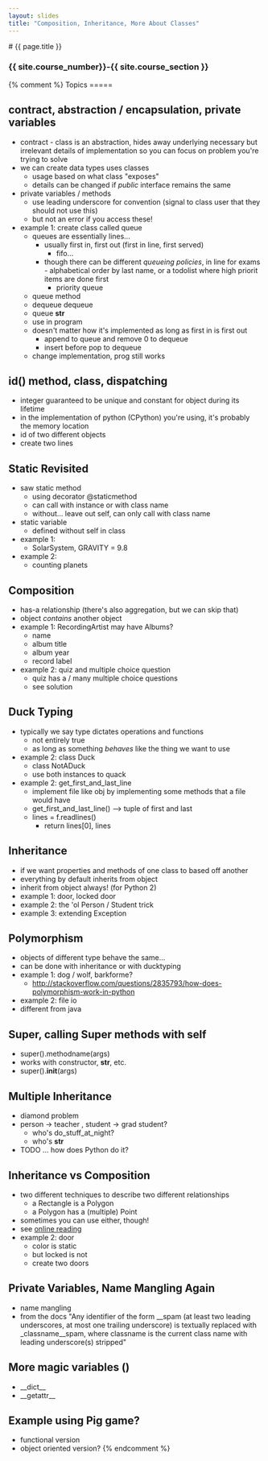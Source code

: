 ```yaml
---
layout: slides
title: "Composition, Inheritance, More About Classes"
---
```


<section markdown="block" class="intro-slide">
# {{ page.title }}

### {{ site.course_number}}-{{ site.course_section }}

<p><small></small></p>
</section> 
{% comment %}
Topics
=====

contract, abstraction / encapsulation, private variables
-----
* contract - class is an abstraction, hides away underlying necessary but irrelevant details of implementation so you can focus on problem you're trying to solve
* we can create data types uses classes
    * usage based on what class "exposes"
    * details can be changed if _public_ interface remains the same
* private variables / methods
    * use leading underscore for convention (signal to class user that they should not use this) 
    * but not an error if you access these!
* example 1: create class called queue
    * queues are essentially lines...
        * usually first in, first out (first in line, first served)
            * fifo...
        * though there can be different _queueing policies_, in line for exams - alphabetical order by last name, or a todolist where high priorit items are done first
            * priority queue
    * queue method
    * dequeue dequeue
    * queue __str__
    * use in program
    * doesn't matter how it's implemented as long as first in is first out
        * append to queue and remove 0 to dequeue
        * insert before pop to dequeue
    * change implementation, prog still works

id() method, __class__, dispatching
-----
* integer guaranteed to be unique and constant for object during its lifetime
* in the implementation of python (CPython) you're using, it's probably the memory location
* id of two different objects
* create two lines

Static Revisited
-----
* saw static method
    * using decorator @staticmethod
    * can call with instance or with class name
    * without... leave out self, can only call with class name
* static variable
    * defined without self in class
* example 1: 
    * SolarSystem, GRAVITY = 9.8
* example 2:
    * counting planets

Composition
-----
* has-a relationship (there's also aggregation, but we can skip that)
* object _contains_ another object
* example 1: RecordingArtist may have Albums?
    * name
    * album title
    * album year
    * record label
* example 2: quiz and multiple choice question
    * quiz has a / many multiple choice questions
    * see solution

Duck Typing
-----
* typically we say type dictates operations and functions
    * not entirely true
    * as long as something _behaves_ like the thing we want to use
* example 2: class Duck
    * class NotADuck
    * use both instances to quack
* example 2: get_first_and_last_line
    * implement file like obj by implementing some methods that a file would have
    * get_first_and_last_line() --> tuple of first and last 
    * lines = f.readlines()
        * return lines[0], lines

Inheritance
-----
* if we want properties and methods of one class to based off another
* everything by default inherits from object
* inherit from object always! (for Python 2)
* example 1: door, locked door
* example 2: the 'ol Person / Student trick
* example 3: extending Exception

Polymorphism
-----
* objects of different type behave the same... 
* can be done with inheritance or with ducktyping
* example 1: dog / wolf, barkforme?
    * http://stackoverflow.com/questions/2835793/how-does-polymorphism-work-in-python
* example 2: file io
* different from java

Super, calling Super methods with self
-----
* super().methodname(args)
* works with constructor, __str__, etc.
* super().__init__(args)

Multiple Inheritance
-----
* diamond problem
* person -> teacher , student -> grad student?
    * who's do_stuff_at_night?
    * who's __str__
* TODO ... how does Python do it?

Inheritance vs Composition
-----
* two different techniques to describe two different relationships
    * a Rectangle is a Polygon
    * a Polygon has a (multiple) Point
* sometimes you can use either, though!
* see [online reading](http://blog.thedigitalcatonline.com/blog/2014/08/20/python-3-oop-part-1-objects-and-types/#.Vws3NBMrKRs)
* example 2: door
    * color is static
    * but locked is not
    * create two doors

Private Variables, Name Mangling Again
-----
* name mangling
* from the docs "Any identifier of the form __spam (at least two leading underscores, at most one trailing underscore) is textually replaced with _classname__spam, where classname is the current class name with leading underscore(s) stripped"

More magic variables ()
-----
* \_\_dict\_\_
* \_\_getattr\_\_

Example using Pig game?
-----
* functional version
* object oriented version? 
{% endcomment %}
